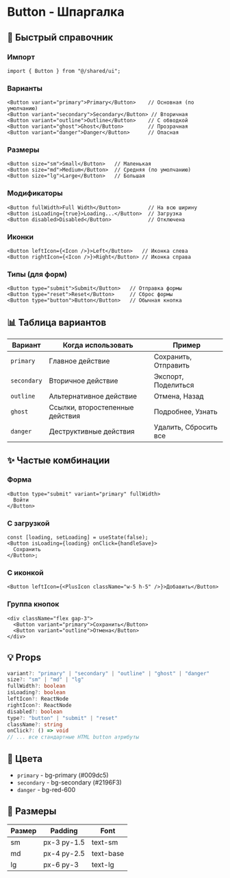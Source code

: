 # Button - Шпаргалка

## 🎯 Быстрый справочник

### Импорт

```tsx
import { Button } from "@/shared/ui";
```

### Варианты

```tsx
<Button variant="primary">Primary</Button>    // Основная (по умолчанию)
<Button variant="secondary">Secondary</Button> // Вторичная
<Button variant="outline">Outline</Button>    // С обводкой
<Button variant="ghost">Ghost</Button>        // Прозрачная
<Button variant="danger">Danger</Button>      // Опасная
```

### Размеры

```tsx
<Button size="sm">Small</Button>   // Маленькая
<Button size="md">Medium</Button>  // Средняя (по умолчанию)
<Button size="lg">Large</Button>   // Большая
```

### Модификаторы

```tsx
<Button fullWidth>Full Width</Button>         // На всю ширину
<Button isLoading={true}>Loading...</Button>  // Загрузка
<Button disabled>Disabled</Button>            // Отключена
```

### Иконки

```tsx
<Button leftIcon={<Icon />}>Left</Button>   // Иконка слева
<Button rightIcon={<Icon />}>Right</Button> // Иконка справа
```

### Типы (для форм)

```tsx
<Button type="submit">Submit</Button>   // Отправка формы
<Button type="reset">Reset</Button>     // Сброс формы
<Button type="button">Button</Button>   // Обычная кнопка
```

## 📊 Таблица вариантов

| Вариант     | Когда использовать              | Пример                |
| ----------- | ------------------------------- | --------------------- |
| `primary`   | Главное действие                | Сохранить, Отправить  |
| `secondary` | Вторичное действие              | Экспорт, Поделиться   |
| `outline`   | Альтернативное действие         | Отмена, Назад         |
| `ghost`     | Ссылки, второстепенные действия | Подробнее, Узнать     |
| `danger`    | Деструктивные действия          | Удалить, Сбросить все |

## ✨ Частые комбинации

### Форма

```tsx
<Button type="submit" variant="primary" fullWidth>
  Войти
</Button>
```

### С загрузкой

```tsx
const [loading, setLoading] = useState(false);
<Button isLoading={loading} onClick={handleSave}>
  Сохранить
</Button>;
```

### С иконкой

```tsx
<Button leftIcon={<PlusIcon className="w-5 h-5" />}>Добавить</Button>
```

### Группа кнопок

```tsx
<div className="flex gap-3">
  <Button variant="primary">Сохранить</Button>
  <Button variant="outline">Отмена</Button>
</div>
```

## 💡 Props

```typescript
variant?: "primary" | "secondary" | "outline" | "ghost" | "danger"
size?: "sm" | "md" | "lg"
fullWidth?: boolean
isLoading?: boolean
leftIcon?: ReactNode
rightIcon?: ReactNode
disabled?: boolean
type?: "button" | "submit" | "reset"
className?: string
onClick?: () => void
// ... все стандартные HTML button атрибуты
```

## 🎨 Цвета

- `primary` - bg-primary (#009dc5)
- `secondary` - bg-secondary (#2196F3)
- `danger` - bg-red-600

## 📏 Размеры

| Размер | Padding     | Font      |
| ------ | ----------- | --------- |
| sm     | px-3 py-1.5 | text-sm   |
| md     | px-4 py-2.5 | text-base |
| lg     | px-6 py-3   | text-lg   |
